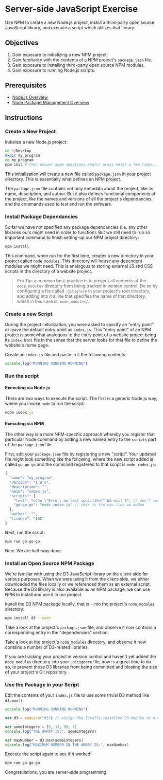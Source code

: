 # Server-side JavaScript Exercise

Use NPM to create a new Node.js project, install a third-party open source JavaScript library, and execute a script which utilizes that library.

## Objectives

  1. Gain exposure to initializing a new NPM project.
  2. Gain familiarity with the contents of a NPM project's `package.json` file.
  3. Gain exposure to installing third-party open source NPM modules.
  4. Gain exposure to running Node.js scripts.

## Prerequisites

  + [Node.js Overview](notes/javascript/node.md)
  + [Node Package Management Overview](notes/javascript/npm.md)

## Instructions

### Create a New Project

Initialize a new Node.js project:

```` sh
cd ~/Desktop
mkdir my_program
cd my_program
npm init # then answer some questions and/or press enter a few times...
````

This initialization will create a new file called `package.json` in your project directory. This is essentially what defines an NPM project.

The `package.json` file contains not only metadata about the project, like its name, description, and author. But it also defines functional components of the project, like the names and versions of all the project's dependancies, and the commands used to test and run the software.

### Install Package Dependancies

So far we have not specified any package dependancies (i.e. any other libraries ours might need in order to function). But we still need to run an important command to finish setting-up our NPM project directory:

```` sh
npm install
````

This command, when run for the first time, creates a new directory in your project called `node_modules`. This directory will house any dependent modules we might need. This is analogous to storing external JS and CSS scripts in the directory of a website project.

> Pro Tip: a common best-practice is to prevent all contents of the `node_modules` directory from being tracked in version control. Do so by configuring a file called `.gitignore` in your project's root directory, and adding into it a line that specifies the name of that directory, which in this case is: `node_modules/`.

### Create a new Script

During the project initialization, you were asked to specify an "entry point" or leave the default entry point as `index.js`. This "entry point" of an NPM project is somewhat analogous to the entry point of a website project being its `index.html` file in the sense that the server looks for that file to define the website's home page.

Create an `index.js` file and paste in it the following contents:

```` js
console.log("RUNNING RUNNING RUNNING")
````

### Run the script

#### Executing via Node.js

There are two ways to execute the script. The first is a generic Node.js way, where you invoke `node` to run the script:

```` js
node index.js
````

#### Executing via NPM

The other way is a more NPM-specific approach whereby you register that particular Node command by adding a new named entry to the `scripts` part of the `package.json` file.

First, edit your `package.json` file by registering a new "script". Your updated file might look something like the following, where the new script added is called `go-go-go` and the command registered to that script is `node index.js`:

```` js
{
  "name": "my_program",
  "version": "1.0.0",
  "description": "",
  "main": "index.js",
  "scripts": {
    "test": "echo \"Error: no test specified\" && exit 1", // don't forget this comma
    "go-go-go": "node index.js" // this is the new line we added
  },
  "author": "",
  "license": "ISC"
}
````

Next, run the script:

```` js
npm run go-go-go
````

Nice. We are half-way done.

### Install an Open Source NPM Package

We're familiar with using the D3 JavaScript library on the client-side for various purposes. When we were using it from the client-side, we either downloaded the files locally or we referenced them as an external script. Because the D3 library is also available as an NPM package, we can use NPM to install and use it in our project.

Install the [D3 NPM package](https://www.npmjs.com/package/d3) locally, that is - into the project's `node_modules` directory:

```` sh
npm install d3 --save
````

Take a look at the project's `package.json` file, and observe it now contains a corresponding entry in the "dependencies" section.

Take a look at the project's `node_modules` directory, and observe it now contains a number of D3-related libraries.

If you are tracking your project in version control and haven't yet added the `node_modules` directory into your `.gitignore` file, now is a great time to do so, to prevent those D3 libraries from being committed and bloating the size of your project's Git repository.

### Use the Package in your Script

Edit the contents of your `index.js` file to use some trivial D3 method like `d3.max()`:

```` js
console.log("RUNNING RUNNING RUNNING")

var d3 = require("d3") // assign the locally-installed D3 module to a variable called d3 for further invocation. You can choose any variable name you want, but why not choose the official name we're already familiar with?

var someIntegers = [9, 13, 99, 3]
console.log("THE ARRAY IS:", someIntegers)

var maxNumber = d3.max(someIntegers)
console.log("MAXIMUM NUMBER IN THE ARRAY IS:", maxNumber)
````

Execute the script again to see if it worked:

```` js
npm run go-go-go
````

Congratulations, you are server-side programming!
